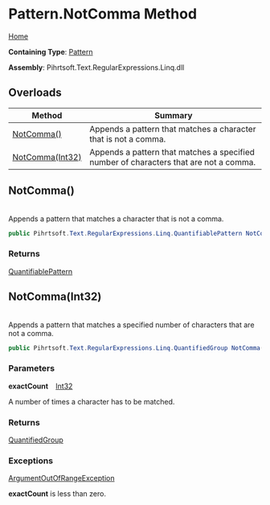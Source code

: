 # Pattern\.NotComma Method

[Home](../../../../../../README.md)

**Containing Type**: [Pattern](../README.md)

**Assembly**: Pihrtsoft\.Text\.RegularExpressions\.Linq\.dll

## Overloads

| Method | Summary |
| ------ | ------- |
| [NotComma()](#Pihrtsoft_Text_RegularExpressions_Linq_Pattern_NotComma) | Appends a pattern that matches a character that is not a comma\. |
| [NotComma(Int32)](#Pihrtsoft_Text_RegularExpressions_Linq_Pattern_NotComma_System_Int32_) | Appends a pattern that matches a specified number of characters that are not a comma\. |

## NotComma\(\) <a name="Pihrtsoft_Text_RegularExpressions_Linq_Pattern_NotComma"></a>

\
Appends a pattern that matches a character that is not a comma\.

```csharp
public Pihrtsoft.Text.RegularExpressions.Linq.QuantifiablePattern NotComma()
```

### Returns

[QuantifiablePattern](../../QuantifiablePattern/README.md)

## NotComma\(Int32\) <a name="Pihrtsoft_Text_RegularExpressions_Linq_Pattern_NotComma_System_Int32_"></a>

\
Appends a pattern that matches a specified number of characters that are not a comma\.

```csharp
public Pihrtsoft.Text.RegularExpressions.Linq.QuantifiedGroup NotComma(int exactCount)
```

### Parameters

**exactCount** &ensp; [Int32](https://docs.microsoft.com/en-us/dotnet/api/system.int32)

A number of times a character has to be matched\.

### Returns

[QuantifiedGroup](../../QuantifiedGroup/README.md)

### Exceptions

[ArgumentOutOfRangeException](https://docs.microsoft.com/en-us/dotnet/api/system.argumentoutofrangeexception)

**exactCount** is less than zero\.

